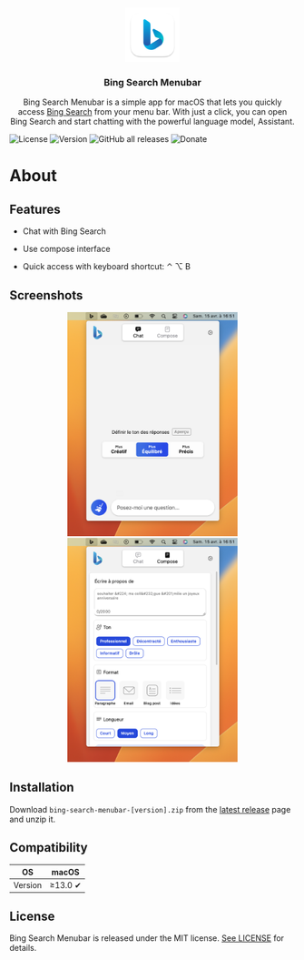 <p align="center">
  <img src="BingSearchMenubar/Assets.xcassets/AppIcon.appiconset/Logo.png" width="96">
</p>

<h3 align="center">Bing Search Menubar</h3>

<p align="center">
  Bing Search Menubar is a simple app for macOS that lets you quickly access <a href="hhttps://www.bing.com">Bing Search</a> from your menu bar. With just a click, you can open Bing Search and start chatting with the powerful language model, Assistant.
</p>

![License](https://img.shields.io/github/license/pierrickrouxel/bing-search-menubar)
![Version](https://img.shields.io/github/v/release/pierrickrouxel/bing-search-menubar)
![GitHub all releases](https://img.shields.io/github/downloads/pierrickrouxel/bing-search-menubar/total)
![Donate](https://img.shields.io/badge/donate-buy%20me%20a%20coffee-yellow?logo=buy-me-a-coffee&link=https://www.buymeacoffee.com/pierrickrouxel)

# About

## Features

- Chat with Bing Search

- Use compose interface

- Quick access with keyboard shortcut: ⌃ ⌥ B

## Screenshots

<p align="center">
  <img src="chat.png" width="300">
  <img src="compose.png" width="300">
<p>

## Installation

Download `bing-search-menubar-[version].zip` from the [latest release](https://github.com/pierrickrouxel/bing-search-menubar/releases/latest) page and unzip it.

## Compatibility

| OS      | macOS   |
| ------- | ------- |
| Version | ≥13.0 ✔ |

## License

Bing Search Menubar is released under the MIT license. [See LICENSE](https://github.com/pierrickrouxel/bing-search-menubar/blob/main/LICENSE.md) for details.
